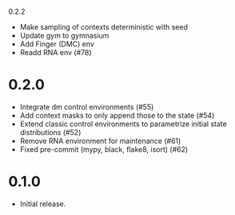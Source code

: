  0.2.2
- Make sampling of contexts deterministic with seed
- Update gym to gymnasium
- Add Finger (DMC) env
- Readd RNA env (#78)

# 0.2.0
- Integrate dm control environments (#55)
- Add context masks to only append those to the state (#54)
- Extend classic control environments to parametrize initial state distributions (#52)
- Remove RNA environment for maintenance (#61)
- Fixed pre-commit (mypy, black, flake8, isort) (#62)

# 0.1.0
- Initial release.
